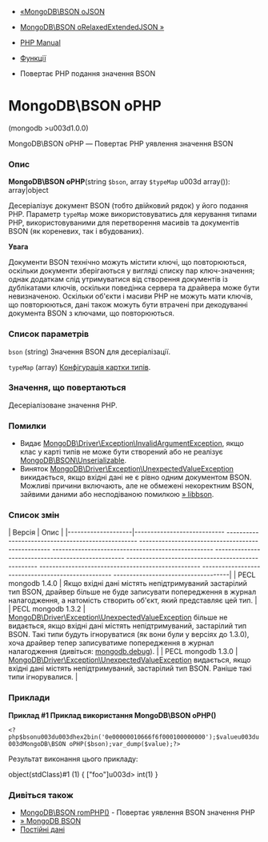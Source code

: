 - [«MongoDB\BSON oJSON](function.mongodb.bson-tojson.md)
- [MongoDB\BSON oRelaxedExtendedJSON »](function.mongodb.bson-torelaxedextendedjson.md)

- [PHP Manual](index.md)
- [Функції](ref.bson.functions.md)
- Повертає PHP подання значення BSON

# MongoDB\BSON oPHP

(mongodb \>u003d1.0.0)

MongoDB\BSON oPHP — Повертає PHP уявлення значення BSON

### Опис

**MongoDB\BSON oPHP**(string `$bson`, array `$typeMap` u003d array()):
array\|object

Десеріалізує документ BSON (тобто двійковий рядок) у його подання
PHP. Параметр `typeMap` може використовуватись для керування типами PHP,
використовуваними для перетворення масивів та документів BSON (як
кореневих, так і вбудованих).

**Увага**

Документи BSON технічно можуть містити ключі, що повторюються, оскільки
документи зберігаються у вигляді списку пар ключ-значення; однак додаткам
слід утримуватися від створення документів із дублікатами ключів,
оскільки поведінка сервера та драйвера може бути невизначеною.
Оскільки об'єкти і масиви PHP не можуть мати ключів, що повторюються,
дані також можуть бути втрачені при декодуванні документа BSON з
ключами, що повторюються.

### Список параметрів

`bson` (string)
Значення BSON для десеріалізації.

`typeMap` (array)
[Конфігурація картки типів](mongodb.persistence.deserialization.md#mongodb.persistence.typemaps).

### Значення, що повертаються

Десеріалізоване значення PHP.

### Помилки

- Видає
[MongoDB\Driver\Exception\InvalidArgumentException](class.mongodb-driver-exception-invalidargumentexception.md),
якщо клас у карті типів не може бути створений або не реалізує
[MongoDB\BSON\Unserializable](class.mongodb-bson-unserializable.md).
- Виняток
[MongoDB\Driver\Exception\UnexpectedValueException](class.mongodb-driver-exception-unexpectedvalueexception.md)
викидається, якщо вхідні дані не є рівно одним
документом BSON. Можливі причини включають, але не обмежені
некоректним BSON, зайвими даними або несподіваною помилкою
[» libbson](https://github.com/mongodb/mongo-c-driver/tree/master/src/libbson).

### Список змін

| Версія | Опис |
|--------------------|---------------------------- -------------------------------------------------- -------------------------------------------------- -------------------------------------------------- -------------------------------------------------- -------------------------------------------------- -------------------------------------------------- -------------------------------------------------- ------------------------------------|
| PECL mongodb 1.4.0 | Якщо вхідні дані містять непідтримуваний застарілий тип BSON, драйвер більше не буде записувати попередження в журнал налагодження, а натомість створить об'єкт, який представляє цей тип. |
| PECL mongodb 1.3.2 | [MongoDB\Driver\Exception\UnexpectedValueException](class.mongodb-driver-exception-unexpectedvalueexception.md) більше не видається, якщо вхідні дані містять непідтримуваний, застарілий тип BSON. Такі типи будуть ігноруватися (як вони були у версіях до 1.3.0), хоча драйвер тепер записуватиме попередження в журнал налагодження (дивіться: [mongodb.debug](mongodb.configuration.md#ini.mongodb.debug)). |
| PECL mongodb 1.3.0 | [MongoDB\Driver\Exception\UnexpectedValueException](class.mongodb-driver-exception-unexpectedvalueexception.md) видається, якщо вхідні дані містять непідтримуваний, застарілий тип BSON. Раніше такі типи ігнорувалися. |

### Приклади

**Приклад #1 Приклад використання **MongoDB\BSON oPHP()****

` <?php$bsonu003du003dhex2bin('0e00000010666f6f000100000000');$valueu003du003dMongoDB\BSON oPHP($bson);var_dump($value);?> `

Результат виконання цього прикладу:

object(stdClass)#1 (1) {
["foo"]u003d>
int(1)
}

### Дивіться також

- [MongoDB\BSON romPHP()](function.mongodb.bson-fromphp.md) -
Повертає уявлення BSON значення PHP
- [» MongoDB BSON](https://www.mongodb.com/docs/manual/reference/bson-types/)
- [Постійні дані](mongodb.persistence.md)
